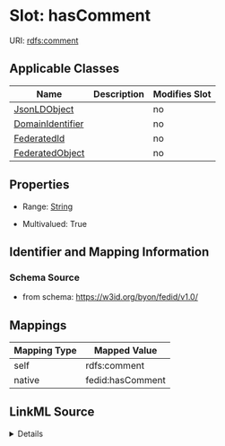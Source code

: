 

# Slot: hasComment

URI: [rdfs:comment](http://www.w3.org/2000/01/rdf-schema#comment)



<!-- no inheritance hierarchy -->





## Applicable Classes

| Name | Description | Modifies Slot |
| --- | --- | --- |
| [JsonLDObject](JsonLDObject.md) |  |  no  |
| [DomainIdentifier](DomainIdentifier.md) |  |  no  |
| [FederatedId](FederatedId.md) |  |  no  |
| [FederatedObject](FederatedObject.md) |  |  no  |







## Properties

* Range: [String](String.md)

* Multivalued: True





## Identifier and Mapping Information







### Schema Source


* from schema: https://w3id.org/byon/fedid/v1.0/




## Mappings

| Mapping Type | Mapped Value |
| ---  | ---  |
| self | rdfs:comment |
| native | fedid:hasComment |




## LinkML Source

<details>
```yaml
name: hasComment
from_schema: https://w3id.org/byon/fedid/v1.0/
rank: 1000
slot_uri: rdfs:comment
alias: hasComment
domain_of:
- JsonLDObject
range: string
multivalued: true

```
</details>